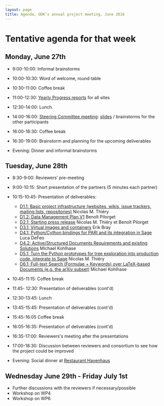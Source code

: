 ```yaml
---
layout: page
title: Agenda, ODK's annual project meeting, June 2016
---
```


# Tentative agenda for that week

## Monday, June 27th

  - 9:00-10:00: Informal brainstorms
  - 10:00-10:30: Word of welcome, round table
  - 10:30-11:00: Coffee break
  - 11:00-12:30: [Yearly Progress reports](../ProgressReports/) for all sites

  - 12:30-14:00: Lunch.

  - 14:00-16:00: [Steering Committee meeting](../steeringcommitteeagenda/): [slides](../steering-slides/) / brainstorms for the other participants
  - 16:00-16:30: Coffee break
  - 16:30-19:00: Brainstorm and planning for the upcoming deliverables

  - Evening: Dinner and informal brainstorms

## Tuesday, June 28th

  - 8:30-9:00: Reviewers’ pre-meeting
  - 9:00-10:15: Short presentation of the partners (5 minutes each partner)
  - 10:15-10:45: Presentation of deliverables:
    - [D1.1: Basic project infrastructure (websites, wikis, issue trackers, mailing lists, repositories)](https://github.com/OpenDreamKit/OpenDreamKit/issues/17)
      Nicolas M. Thiéry
    - [D1.2: Data Management Plan V1](https://github.com/OpenDreamKit/OpenDreamKit/issues/18)
      Benoît Pilorget
    - [D2.1: Starting press release](https://github.com/OpenDreamKit/OpenDreamKit/issues/34)
      Nicolas M. Thiéry et Benoît Pilorget
    - [D3.1: Virtual images and containers](https://github.com/OpenDreamKit/OpenDreamKit/issues/58)
      Erik Bray
    - [D4.1: Python/Cython bindings for PARI and its integration in Sage](https://github.com/OpenDreamKit/OpenDreamKit/issues/83)
      Luca DeFeo
    - [D4.2: Active/Structured Documents Requirements and existing Solutions](https://github.com/OpenDreamKit/OpenDreamKit/issues/91)
      Michael Kohlhase
    - [D5.1: Turn the Python prototypes for tree exploration into production code, integrate to Sage](https://github.com/OpenDreamKit/OpenDreamKit/issues/107)
      Nicolas M. Thiéry
    - [D6.1: Full-text Search (Formulae + Keywords) over LaTeX-based Documents (e.g. the arXiv subset)](https://github.com/OpenDreamKit/OpenDreamKit/issues/133)
      Michael Kohlhase
  - 10:45-11:15: Coffee break
  - 11:45- 12:30: Presentation of deliverables (cont'd)

  - 12:30-13:45: Lunch

  - 13:45-15:45: Presentation of deliverables (cont'd)
  - 15:45-16:05 Coffee break
  - 16:05-16:35: Presentation of deliverables (cont'd)
  - 16:35-17:00: Reviewers's meeting after the presentations
  - 17:00-18:30: Discussion between reviewers and consortium to see how the project could be improved

  - Evening: Social dinner at [Restaurant Havenhaus](http://www.hotel-havenhaus.de/)

## Wednesday June 29th - Friday July 1st

  - Further discussions with the reviewers if necessary/possible
  - Workshop on WP4
  - Workshop on WP6

